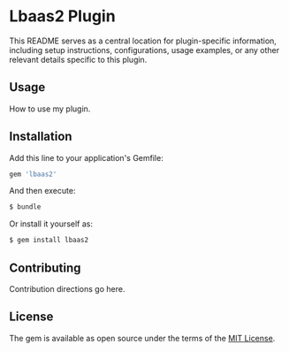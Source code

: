 # Lbaas2 Plugin

This README serves as a central location for plugin-specific information, including setup instructions, configurations, usage examples, or any other relevant details specific to this plugin.

## Usage

How to use my plugin.

## Installation

Add this line to your application's Gemfile:

```ruby
gem 'lbaas2'
```

And then execute:

```bash
$ bundle
```

Or install it yourself as:

```bash
$ gem install lbaas2
```

## Contributing

Contribution directions go here.

## License

The gem is available as open source under the terms of the [MIT License](https://opensource.org/licenses/MIT).
